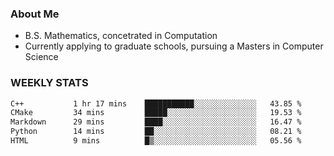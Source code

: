 ### About Me

- B.S. Mathematics, concetrated in Computation
- Currently applying to graduate schools, pursuing a Masters in Computer Science


### WEEKLY STATS
<!--START_SECTION:waka-->

```txt
C++           1 hr 17 mins    ███████████░░░░░░░░░░░░░░   43.85 %
CMake         34 mins         █████░░░░░░░░░░░░░░░░░░░░   19.53 %
Markdown      29 mins         ████░░░░░░░░░░░░░░░░░░░░░   16.47 %
Python        14 mins         ██░░░░░░░░░░░░░░░░░░░░░░░   08.21 %
HTML          9 mins          █▒░░░░░░░░░░░░░░░░░░░░░░░   05.56 %
```

<!--END_SECTION:waka-->
